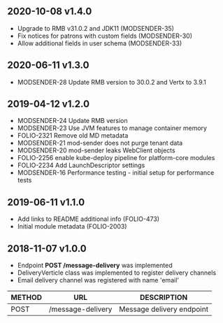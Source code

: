 ## 2020-10-08 v1.4.0
 * Upgrade to RMB v31.0.2 and JDK11 (MODSENDER-35)
 * Fix notices for patrons with custom fields (MODSENDER-30)
 * Allow additional fields in user schema (MODSENDER-33)

## 2020-06-11 v1.3.0
 * MODSENDER-28 Update RMB version to 30.0.2 and Vertx to 3.9.1

## 2019-04-12 v1.2.0
 * MODSENDER-24 Update RMB version
 * MODSENDER-23 Use JVM features to manage container memory
 * FOLIO-2321 Remove old MD metadata 
 * MODSENDER-21 mod-sender does not purge tenant data
 * MODSENDER-20 mod-sender leaks WebClient objects
 * FOLIO-2256 enable kube-deploy pipeline for platform-core modules
 * FOLIO-2234 Add LaunchDescriptor settings
 * MODSENDER-16 Performance testing - initial setup for performance tests

## 2019-06-11 v1.1.0
 * Add links to README additional info (FOLIO-473)
 * Initial module metadata (FOLIO-2003)
 
## 2018-11-07 v1.0.0
 * Endpoint **POST /message-delivery** was implemented
 * DeliveryVerticle class was implemented to register delivery channels
 * Email delivery channel was registered with name 'email'
 
 | METHOD |  URL                          | DESCRIPTION                                                       |
 |--------|-------------------------------|-------------------------------------------------------------------|
 | POST   | /message-delivery             | Message delivery endpoint                                         |
